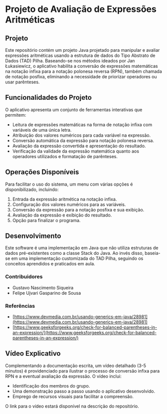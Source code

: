 # Projeto de Avaliação de Expressões Aritméticas

## Projeto

Este repositório contém um projeto Java projetado para manipular e avaliar expressões aritméticas usando a estrutura de dados do Tipo Abstrato de Dados (TAD) Pilha. Baseando-se nos métodos ideados por Jan Łukasiewicz, o aplicativo habilita a conversão de expressões matemáticas na notação infixa para a notação polonesa reversa (RPN), também chamada de notação posfixa, eliminando a necessidade de priorizar operadores ou usar parênteses. 

## Funcionalidades do Projeto

O aplicativo apresenta um conjunto de ferramentas interativas que permitem:

- Leitura de expressões matemáticas na forma de notação infixa com variáveis de uma única letra.
- Atribuição dos valores numéricos para cada variável na expressão.
- Conversão automática da expressão para notação polonesa reversa.
- Avaliação da expressão convertida e apresentação do resultado.
- Verificação da validade da expressão matemática quanto aos operadores utilizados e formatação de parênteses.

## Operações Disponíveis

Para facilitar o uso do sistema, um menu com várias opções é disponibilizado, incluindo:

1. Entrada da expressão aritmética na notação infixa.
2. Configuração dos valores numéricos para as variáveis.
3. Conversão da expressão para a notação posfixa e sua exibição.
4. Avaliação da expressão e exibição do resultado.
5. Opção para finalizar o programa.

## Desenvolvimento

Este software é uma implementação em Java que não utiliza estruturas de dados pré-existentes como a classe Stack do Java. Ao invés disso, baseia-se em uma implementação customizada do TAD Pilha, seguindo os conceitos aprendidos e praticados em aula.

### Contribuidores

- Gustavo Nascimento Siqueira
- Felipe Ujvari Gasparino de Sousa

### Referências

- [https://www.devmedia.com.br/usando-generics-em-java/28981](https://www.devmedia.com.br/usando-generics-em-java/28981)
- [https://www.geeksforgeeks.org/check-for-balanced-parentheses-in-an-expression/](https://www.geeksforgeeks.org/check-for-balanced-parentheses-in-an-expression/)

## Vídeo Explicativo

Complementando a documentação escrita, um vídeo detalhado (3-5 minutos) é providenciado para ilustrar o processo de conversão infixa para RPN e a eventual avaliação da expressão. O vídeo inclui:

- Identificação dos membros do grupo.
- Uma demonstração passo a passo usando o aplicativo desenvolvido.
- Emprego de recursos visuais para facilitar a compreensão.

O link para o vídeo estará disponível na descrição do repositório.
